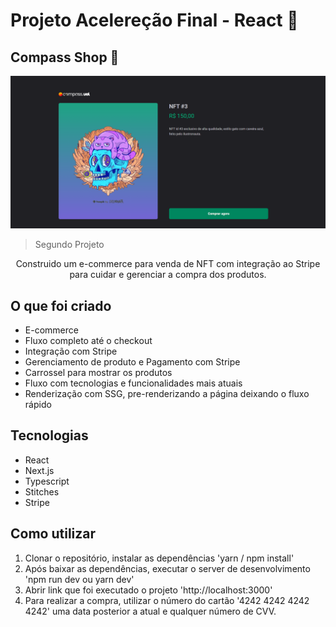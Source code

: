<h1> Projeto Acelereção Final - React 🚀</h1>
<h2> Compass Shop 🛒</h2>

![preview](./.github/preview.png)

> Segundo Projeto

<p align="center">Construido um e-commerce para venda de NFT com integração ao Stripe para cuidar e gerenciar a compra dos produtos.</p>

## O que foi criado 
+ E-commerce
+ Fluxo completo até o checkout
+ Integração com Stripe
+ Gerenciamento de produto e Pagamento com Stripe
+ Carrossel para mostrar os produtos
+ Fluxo com tecnologias e funcionalidades mais atuais
+ Renderização com SSG, pre-renderizando a página deixando o fluxo rápido

## Tecnologias

+ React
+ Next.js
+ Typescript
+ Stitches
+ Stripe

## Como utilizar 

1. Clonar o repositório, instalar as dependências
'yarn / npm install'
2. Após baixar as dependências, executar o server de desenvolvimento
'npm run dev ou yarn dev'
3. Abrir link que foi executado o projeto
'http://localhost:3000'
4. Para realizar a compra, utilizar o número do cartão
'4242 4242 4242 4242'
uma data posterior a atual e qualquer número de CVV.